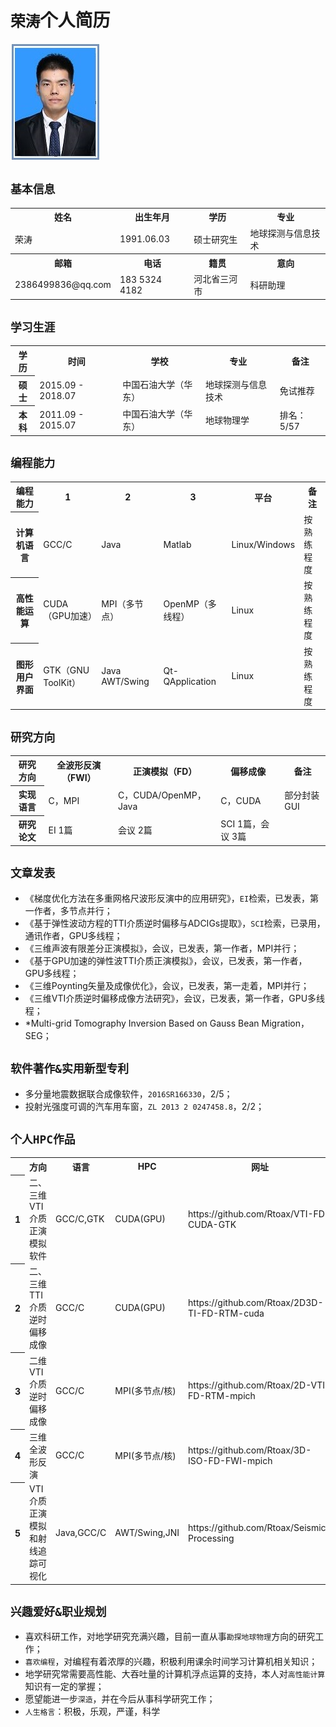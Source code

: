 # ```荣涛```个人简历

![一寸照片](rongtao1.jpg)

## ```基本信息```
<table>
    <tr>
        <th>姓名</th>
        <th>出生年月</th>
        <th>学历</th>
        <th>专业</th>
    </tr>
    <tr>
        <td>荣涛</td>
        <td>1991.06.03</td>
        <td>硕士研究生</td>
        <td>地球探测与信息技术</td>
    </tr>
    <tr>
        <th>邮箱</th>
        <th>电话</th>
        <th>籍贯</th>
        <th>意向</th>
    </tr>
    <tr>
        <td>2386499836@qq.com</td>
        <td>183 5324 4182</td>
        <td>河北省三河市</td>
        <td>科研助理</td>
    </tr>
</table>

## ```学习生涯```
<table>
    <tr>
        <th>学历</th>
        <th>时间</th>
        <th>学校</th>
        <th>专业</th>
        <th>备注</th>
    </tr>
    <tr>
        <th>硕士</th>
        <td>2015.09 - 2018.07</td>
        <td>中国石油大学（华东）</td>
        <td>地球探测与信息技术</td>
        <td>免试推荐</td>
    </tr>
    <tr>
        <th>本科</th>
        <td>2011.09 - 2015.07</td>
        <td>中国石油大学（华东）</td>
        <td>地球物理学</td>
        <td>排名：5/57</td>
    </tr>
</table>

## ```编程能力```
<table>
    <tr>
        <th>编程能力</th>
        <th>1</th>
        <th>2</th>
        <th>3</th>
        <th>平台</th>
        <th>备注</th>
    </tr>
    <tr>
        <th>计算机语言</th>
        <td>GCC/C</td>
        <td>Java</td>
        <td>Matlab</td>
        <td>Linux/Windows</td>
        <td>按熟练程度</td>
    </tr>
    <tr>
        <th>高性能运算</th>
        <td>CUDA（GPU加速）</td>
        <td>MPI（多节点）</td>
        <td>OpenMP（多线程）</td>
        <td>Linux</td>
        <td>按熟练程度</td>
    </tr>
    <tr>
        <th>图形用户界面</th>
        <td>GTK（GNU ToolKit）</td>
        <td>Java AWT/Swing</td>
        <td>Qt-QApplication</td>
        <td>Linux</td>
        <td>按熟练程度</td>
    </tr>
</table>

## ```研究方向```
<table>
    <tr>
        <th>研究方向</th>
        <th>全波形反演（FWI）</th>
        <th>正演模拟（FD）</th>
        <th>偏移成像</th>
        <th>备注</th>
    </tr>
    <tr>
        <th>实现语言</th>
        <td>C，MPI</td>
        <td>C，CUDA/OpenMP，Java</td>
        <td>C，CUDA</td>
        <td>部分封装GUI</td>
    </tr>
    <tr>
        <th>研究论文</th>
        <td>EI 1篇</td>
        <td>会议 2篇</td>
        <td>SCI 1篇，会议 3篇</td>
        <td></td>
    </tr>
</table>

## ```文章发表```
* 《梯度优化方法在多重网格尺波形反演中的应用研究》，```EI```检索，已发表，第一作者，多节点并行；
* 《基于弹性波动方程的TTI介质逆时偏移与ADCIGs提取》，```SCI```检索，已录用，通讯作者，GPU多线程；
* 《三维声波有限差分正演模拟》，会议，已发表，第一作者，MPI并行；
* 《基于GPU加速的弹性波TTI介质正演模拟》，会议，已发表，第一作者，GPU多线程；
* 《三维Poynting矢量及成像优化》，会议，已发表，第一走着，MPI并行；
* 《三维VTI介质逆时偏移成像方法研究》，会议，已发表，第一作者，GPU多线程；
* *Multi-grid Tomography Inversion Based on Gauss Bean Migration，SEG；

## ```软件著作&实用新型专利```
* 多分量地震数据联合成像软件，```2016SR166330```，2/5；
* 投射光强度可调的汽车用车窗，```ZL 2013 2 0247458.8```，2/2；

## ```个人HPC作品```
<table>
    <tr>
        <td></td>
        <th>方向</th>
        <th>语言</th>
        <th>HPC</th>
        <th>网址</th>
    </tr>
    <tr>
        <th>1</th>
        <td>二、三维VTI介质正演模拟软件</td>
        <td>GCC/C,GTK</td>
        <td>CUDA(GPU)</td>
        <td>https://github.com/Rtoax/VTI-FD-CUDA-GTK</td>
    </tr>
    <tr>
        <th>2</th>
        <td>二、三维TTI介质逆时偏移成像</td>
        <td>GCC/C</td>
        <td>CUDA(GPU)</td>
        <td>https://github.com/Rtoax/2D3D-TI-FD-RTM-cuda</td>
    </tr>
    <tr>
        <th>3</th>
        <td>二维VTI介质逆时偏移成像</td>
        <td>GCC/C</td>
        <td>MPI(多节点/核)</td>
        <td>https://github.com/Rtoax/2D-VTI-FD-RTM-mpich</td>
    </tr>
    <tr>
        <th>4</th>
        <td>三维全波形反演</td>
        <td>GCC/C</td>
        <td>MPI(多节点/核)</td>
        <td>https://github.com/Rtoax/3D-ISO-FD-FWI-mpich</td>
    </tr>
    <tr>
        <th>5</th>
        <td>VTI介质正演模拟和射线追踪可视化</td>
        <td>Java,GCC/C</td>
        <td>AWT/Swing,JNI</td>
        <td>https://github.com/Rtoax/Seismic-Processing</td>
    </tr>
</table>

## ```兴趣爱好&职业规划```
* 喜欢科研工作，对地学研究充满兴趣，目前一直从事```勘探地球物理```方向的研究工作；
* ```喜欢编程```，对编程有着浓厚的兴趣，积极利用课余时间学习计算机相关知识；
* 地学研究常需要高性能、大吞吐量的计算机浮点运算的支持，本人对```高性能计算```知识有一定的掌握；
* 愿望能进一步```深造```，并在今后从事科学研究工作；
* ```人生格言```：积极，乐观，严谨，科学
